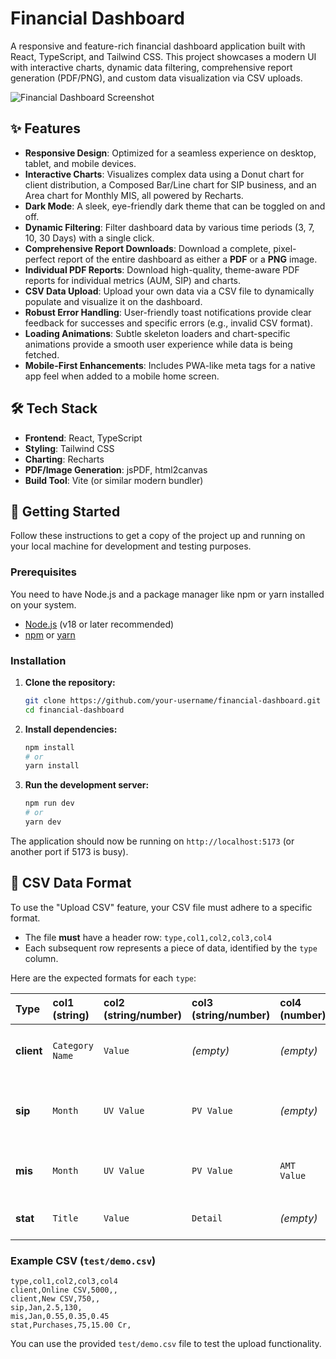 # Financial Dashboard

A responsive and feature-rich financial dashboard application built with React, TypeScript, and Tailwind CSS. This project showcases a modern UI with interactive charts, dynamic data filtering, comprehensive report generation (PDF/PNG), and custom data visualization via CSV uploads.

![Financial Dashboard Screenshot](https://storage.googleapis.com/aistudio-project-files/5a44358a-a43c-4734-9189-9b93282b86e0/5a44358a-a43c-4734-9189-9b93282b86e0)

## ✨ Features

- **Responsive Design**: Optimized for a seamless experience on desktop, tablet, and mobile devices.
- **Interactive Charts**: Visualizes complex data using a Donut chart for client distribution, a Composed Bar/Line chart for SIP business, and an Area chart for Monthly MIS, all powered by Recharts.
- **Dark Mode**: A sleek, eye-friendly dark theme that can be toggled on and off.
- **Dynamic Filtering**: Filter dashboard data by various time periods (3, 7, 10, 30 Days) with a single click.
- **Comprehensive Report Downloads**: Download a complete, pixel-perfect report of the entire dashboard as either a **PDF** or a **PNG** image.
- **Individual PDF Reports**: Download high-quality, theme-aware PDF reports for individual metrics (AUM, SIP) and charts.
- **CSV Data Upload**: Upload your own data via a CSV file to dynamically populate and visualize it on the dashboard.
- **Robust Error Handling**: User-friendly toast notifications provide clear feedback for successes and specific errors (e.g., invalid CSV format).
- **Loading Animations**: Subtle skeleton loaders and chart-specific animations provide a smooth user experience while data is being fetched.
- **Mobile-First Enhancements**: Includes PWA-like meta tags for a native app feel when added to a mobile home screen.

## 🛠️ Tech Stack

- **Frontend**: React, TypeScript
- **Styling**: Tailwind CSS
- **Charting**: Recharts
- **PDF/Image Generation**: jsPDF, html2canvas
- **Build Tool**: Vite (or similar modern bundler)

## 🚀 Getting Started

Follow these instructions to get a copy of the project up and running on your local machine for development and testing purposes.

### Prerequisites

You need to have Node.js and a package manager like npm or yarn installed on your system.

- [Node.js](https://nodejs.org/) (v18 or later recommended)
- [npm](https://www.npmjs.com/get-npm) or [yarn](https://classic.yarnpkg.com/en/docs/install/)

### Installation

1.  **Clone the repository:**
    ```sh
    git clone https://github.com/your-username/financial-dashboard.git
    cd financial-dashboard
    ```

2.  **Install dependencies:**
    ```sh
    npm install
    # or
    yarn install
    ```

3.  **Run the development server:**
    ```sh
    npm run dev
    # or
    yarn dev
    ```

The application should now be running on `http://localhost:5173` (or another port if 5173 is busy).

## 📄 CSV Data Format

To use the "Upload CSV" feature, your CSV file must adhere to a specific format.

- The file **must** have a header row: `type,col1,col2,col3,col4`
- Each subsequent row represents a piece of data, identified by the `type` column.

Here are the expected formats for each `type`:

| Type | col1 (string) | col2 (string/number) | col3 (string/number) | col4 (number) | Description |
| :--- | :--- | :--- | :--- | :--- | :--- |
| **client** | `Category Name` | `Value` | *(empty)* | *(empty)* | Data for the **Clients** donut chart. |
| **sip** | `Month` | `UV Value` | `PV Value` | *(empty)* | Data for the **SIP Business** bar/line chart. |
| **mis** | `Month` | `UV Value` | `PV Value` | `AMT Value` | Data for the **Monthly MIS** area chart. |
| **stat** | `Title` | `Value` | `Detail` | *(empty)* | Data for the summary **Stat Cards**. |

### Example CSV (`test/demo.csv`)

```csv
type,col1,col2,col3,col4
client,Online CSV,5000,,
client,New CSV,750,,
sip,Jan,2.5,130,
mis,Jan,0.55,0.35,0.45
stat,Purchases,75,15.00 Cr,
```

You can use the provided `test/demo.csv` file to test the upload functionality.
